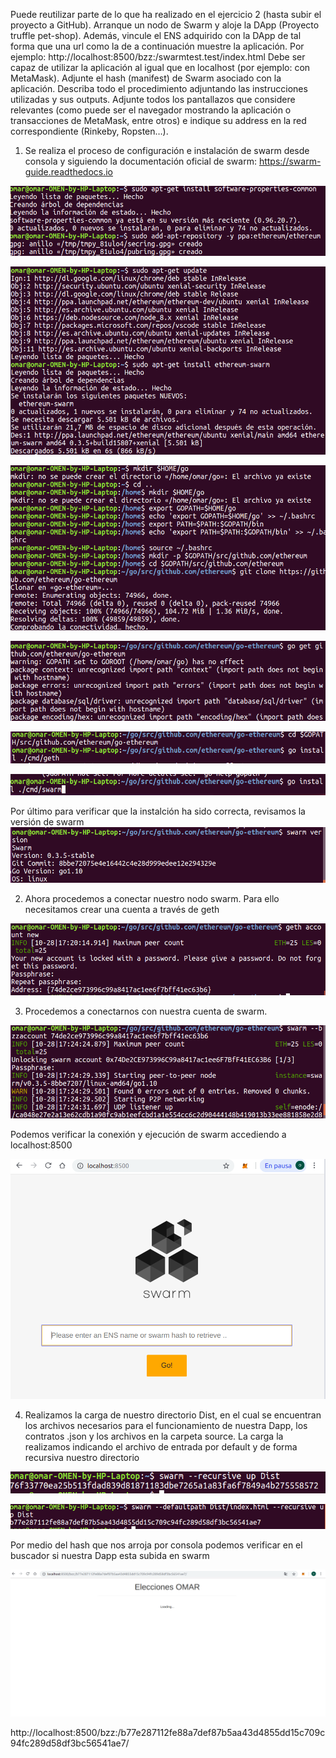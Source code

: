 Puede reutilizar parte de lo que ha realizado en el ejercicio 2 (hasta subir el proyecto a
GitHub).
Arranque un nodo de Swarm y aloje la DApp (Proyecto truffle pet-shop).
Además, vincule el ENS adquirido con la DApp de tal forma que una url como la de a
continuación muestre la aplicación. Por ejemplo:
http://localhost:8500/bzz:/swarmtest.test/index.html
Debe ser capaz de utilizar la aplicación al igual que en localhost (por ejemplo: con
MetaMask).
Adjunte el hash (manifest) de Swarm asociado con la aplicación.
Describa todo el procedimiento adjuntando las instrucciones utilizadas y sus outputs.
Adjunte todos los pantallazos que considere relevantes (como puede ser el navegador
mostrando la aplicación o transacciones de MetaMask, entre otros) e indique su address
en la red correspondiente (Rinkeby, Ropsten…).



1. Se realiza el proceso de configuración e instalación de swarm desde consola y siguiendo la documentación oficial de swarm:
https://swarm-guide.readthedocs.io


![alt text](https://github.com/OmarLozano/Diseno-y-Desarrollo/blob/master/PEC2/Ejercicio%203/PEC_2_3_instalando%20swarm1.png)

![alt text](https://github.com/OmarLozano/Diseno-y-Desarrollo/blob/master/PEC2/Ejercicio%203/PEC_2_3instalando_swarm2.png)

![alt text](https://github.com/OmarLozano/Diseno-y-Desarrollo/blob/master/PEC2/Ejercicio%203/PEC_2_3_instalando%20swarm_3.png)

![alt text](https://github.com/OmarLozano/Diseno-y-Desarrollo/blob/master/PEC2/Ejercicio%203/PEC_2_3%20instalando%20swarm_4.png)

![alt text](https://github.com/OmarLozano/Diseno-y-Desarrollo/blob/master/PEC2/Ejercicio%203/PEC_2_3_instalando%20Swarm_5.png)

![alt text](https://github.com/OmarLozano/Diseno-y-Desarrollo/blob/master/PEC2/Ejercicio%203/PEC_2_3_instalando%20swarm_6.png)


Por último para verificar que la instalción ha sido correcta, revisamos la versión de swarm
![alt text](https://github.com/OmarLozano/Diseno-y-Desarrollo/blob/master/PEC2/Ejercicio%203/PEC_2_3_verificando%20la%20version%20swarm.png)


2. Ahora procedemos a conectar nuestro nodo swarm. Para ello necesitamos crear una cuenta a través de geth


![alt text](https://github.com/OmarLozano/Diseno-y-Desarrollo/blob/master/PEC2/Ejercicio%203/PEC_2_3%20creando%20cuenta%20en%20Geth.png)


3. Procedemos a conectarnos con nuestra cuenta de swarm.

![alt text](https://github.com/OmarLozano/Diseno-y-Desarrollo/blob/master/PEC2/Ejercicio%203/PEC_2_3%20conectando%20nodo%20a%20swarm.png)

  Podemos verificar la conexión y ejecución de swarm accediendo a localhost:8500
  
![alt text](https://github.com/OmarLozano/Diseno-y-Desarrollo/blob/master/PEC2/Ejercicio%203/PEC_2_3_ejecutando%20swarm%20en%20localhost.png)


  
  
 4. Realizamos la carga de nuestro directorio Dist, en el cual se encuentran los archivos necesarios para el funcionamiento de nuestra Dapp, los contratos .json y los archivos en la carpeta source. La carga la realizamos indicando el archivo de entrada por default y de forma recursiva nuestro directorio
 
 ![alt text](https://github.com/OmarLozano/Diseno-y-Desarrollo/blob/master/PEC2/Ejercicio%203/PEC_2_3_subiendo%20Daap.png)

![alt text](https://github.com/OmarLozano/Diseno-y-Desarrollo/blob/master/PEC2/Ejercicio%203/PEC_2_3_hash%20de%20la%20Dapp.png)

Por medio del hash que nos arroja por consola podemos verificar en el buscador si nuestra Dapp esta subida en swarm
 
![alt text](https://github.com/OmarLozano/Diseno-y-Desarrollo/blob/master/PEC2/Ejercicio%203/PEC_2_3_Dapp%20en%20swarm.png)

http://localhost:8500/bzz:/b77e287112fe88a7def87b5aa43d4855dd15c709c94fc289d58df3bc56541ae7/



